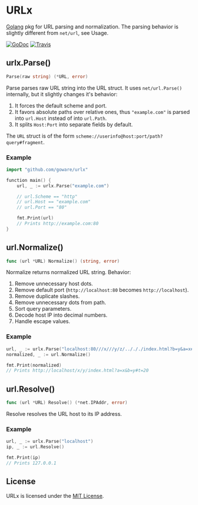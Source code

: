 # URLx
[Golang](http://golang.org/) pkg for URL parsing and normalization. The parsing behavior is slightly different from `net/url`, see Usage.

[![GoDoc](https://godoc.org/github.com/goware/urlx?status.png)](https://godoc.org/github.com/goware/urlx)
[![Travis](https://travis-ci.org/goware/urlx.svg?branch=master)](https://travis-ci.org/goware/urlx)

## urlx.Parse()

```go
Parse(raw string) (*URL, error)
```

Parse parses raw URL string into the URL struct. It uses `net/url.Parse()`
internally, but it slightly changes it's behavior:

1. It forces the default scheme and port.
2. It favors absolute paths over relative ones, thus `"example.com"` is
   parsed into `url.Host` instead of into `url.Path`.
3. It splits `Host:Port` into separate fields by default.

The `URL` struct is of the form `scheme://userinfo@host:port/path?query#fragment`.

### Example

```go
import "github.com/goware/urlx"

function main() {
    url, _ := urlx.Parse("example.com")

    // url.Scheme == "http"
    // url.Host == "example.com"
    // url.Port == "80"

    fmt.Print(url)
    // Prints http://example.com:80
}
```

## url.Normalize()

```go
func (url *URL) Normalize() (string, error)
```

Normalize returns normalized URL string.
Behavior:

1. Remove unnecessary host dots.
2. Remove default port (`http://localhost:80` becomes `http://localhost`).
3. Remove duplicate slashes.
4. Remove unnecessary dots from path.
5. Sort query parameters.
6. Decode host IP into decimal numbers.
7. Handle escape values.

### Example

```go
url, _ := urlx.Parse("localhost:80///x///y/z/../././index.html?b=y&a=x#t=20")
normalized, _ := url.Normalize()

fmt.Print(normalized)
// Prints http://localhost/x/y/index.html?a=x&b=y#t=20
```

## url.Resolve()

```go
func (url *URL) Resolve() (*net.IPAddr, error)
```

Resolve resolves the URL host to its IP address.

### Example

```go
url, _ := urlx.Parse("localhost")
ip, _ := url.Resolve()

fmt.Print(ip)
// Prints 127.0.0.1
```

## License
URLx is licensed under the [MIT License](./LICENSE).
